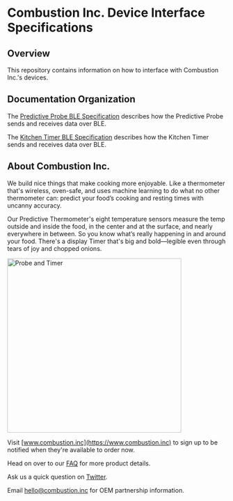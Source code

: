 # Combustion Inc. Device Interface Specifications

## Overview

This repository contains information on how to interface with Combustion Inc.'s devices.

## Documentation Organization

The [Predictive Probe BLE Specification](probe_ble_specification.rst) describes how the Predictive Probe sends and receives data over BLE.

The [Kitchen Timer BLE Specification](timer_ble_specification.rst) describes how the Kitchen Timer sends and receives data over BLE.

## About Combustion Inc.

We build nice things that make cooking more enjoyable. Like a thermometer that's wireless, oven-safe, and uses machine learning to do what no other thermometer can: predict your food’s cooking and resting times with uncanny accuracy.

Our Predictive Thermometer's eight temperature sensors measure the temp outside and inside the food, in the center and at the surface, and nearly everywhere in between. So you know what’s really happening in and around your food. There's a display Timer that's big and bold—legible even through tears of joy and chopped onions.

<img src="https://github.com/combustion-inc/combustion-documentation/blob/main/images/Predictive%20Thermometer%20+%20Display%20&%20Range%20Extender%201024x1024.png?raw=true" alt="Probe and Timer" width="400"/>

Visit [www.combustion.inc](https://www.combustion.inc) to sign up to be notified when they're available to order now.

Head on over to our [FAQ](https://combustion.inc/pages/faq) for more product details.

Ask us a quick question on [Twitter](https://twitter.com/intent/tweet?screen_name=inccombustion).

Email [hello@combustion.inc](mailto:hello@combustion.inc) for OEM partnership information.
